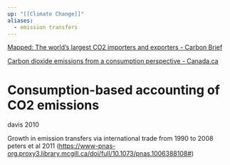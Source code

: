 ```yaml
---
up: "[[Climate Change]]"
aliases:
  - emission transfers
---
```

[Mapped: The world’s largest CO2 importers and exporters - Carbon Brief](https://www.carbonbrief.org/mapped-worlds-largest-co2-importers-exporters/)

[Carbon dioxide emissions from a consumption perspective - Canada.ca](https://www.canada.ca/en/environment-climate-change/services/environmental-indicators/carbon-dioxide-emissions-consumption-perspective.html)

# Consumption-based accounting of CO2 emissions
davis 2010

Growth in emission transfers via international trade from 1990 to 2008
peters et al 2011
(https://www-pnas-org.proxy3.library.mcgill.ca/doi/full/10.1073/pnas.1006388108#)

